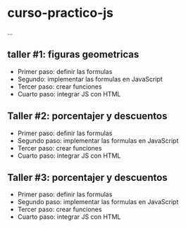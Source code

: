 # curso-practico-js

...

## taller #1: figuras geometricas

- Primer paso: definir las formulas
- Segundo: implementar las formulas en JavaScript
- Tercer paso: crear funciones
- Cuarto paso: integrar JS con HTML

## Taller #2: porcentajer y descuentos

- Primer paso: definir las formulas
- Segundo paso: implementar las formulas en JavaScript
- Tercer paso: crear funciones
- Cuarto paso: integrar JS con HTML

## Taller #3: porcentajer y descuentos

- Primer paso: definir las formulas
- Segundo paso: implementar las formulas en JavaScript
- Tercer paso: crear funciones
- Cuarto paso: integrar JS con HTML